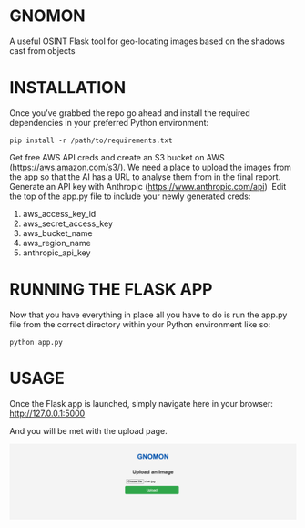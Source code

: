 # GNOMON
A useful OSINT Flask tool for geo-locating images based on the shadows cast from objects

# INSTALLATION

Once you’ve grabbed the repo go ahead and install the required dependencies in your preferred Python environment:

	pip install -r /path/to/requirements.txt 
Get free AWS API creds and create an S3 bucket on AWS (https://aws.amazon.com/s3/). We need a place to upload the images from the app so that the AI has a URL to analyse them from in the final report.  
Generate an API key with Anthropic (https://www.anthropic.com/api) 
Edit the top of the app.py file to include your newly generated creds:
1. aws_access_key_id
2. aws_secret_access_key
3. aws_bucket_name
4. aws_region_name
5. anthropic_api_key

# RUNNING THE FLASK APP	

Now that you have everything in place all you have to do is run the app.py file from the correct directory within your Python environment like so:

	python app.py 	
# USAGE

Once the Flask app is launched, simply navigate here in your browser: http://127.0.0.1:5000

And you will be met with the upload page.

![upload page](https://github.com/realp05h/gnomon/blob/main/example/1.png)
